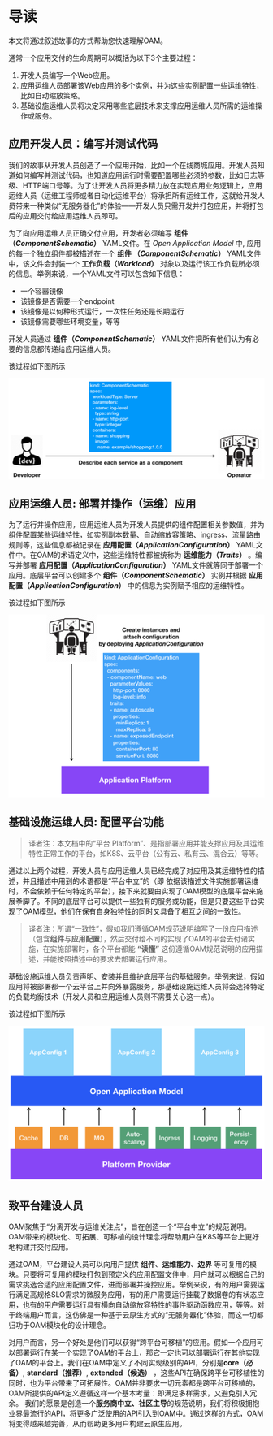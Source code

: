 # 导读

本文将通过叙述故事的方式帮助您快速理解OAM。

通常一个应用交付的生命周期可以概括为以下3个主要过程：

1. 开发人员编写一个Web应用。
2. 应用运维人员部署该Web应用的多个实例，并为这些实例配置一些运维特性，比如自动缩放策略。
3. 基础设施运维人员将决定采用哪些底层技术来支撑应用运维人员所需的运维操作或服务。

## 应用开发人员：编写并测试代码

我们的故事从开发人员创造了一个应用开始，比如一个在线商城应用。开发人员知道如何编写并测试代码，也知道应用运行时需要配置哪些必须的参数，比如日志等级、HTTP端口号等。为了让开发人员将更多精力放在实现应用业务逻辑上，应用运维人员（运维工程师或者自动化运维平台）将承担所有运维工作，这就给开发人员带来一种类似“无服务器化”的体验——开发人员只需开发并打包应用，并将打包后的应用交付给应用运维人员即可。

为了向应用运维人员正确交付应用，开发者必须编写 **组件 （_ComponentSchematic_）** YAML文件。在 _Open Application Model_ 中, 应用的每一个独立组件都被描述在一个 **组件 （_ComponentSchematic_）** YAML文件中，该文件会封装一个 **工作负载（_Workload_）**  对象以及运行该工作负载所必须的信息。举例来说，一个YAML文件可以包含如下信息：
- 一个容器镜像
- 该镜像是否需要一个endpoint
- 该镜像是以何种形式运行，一次性任务还是长期运行
- 该镜像需要哪些环境变量，等等

开发人员通过 **组件（_ComponentSchematic_）** YAML文件把所有他们认为有必要的信息都传递给应用运维人员。

该过程如下图所示

![alt](../../assets/dev2ops.png)

## 应用运维人员: 部署并操作（运维）应用

为了运行并操作应用，应用运维人员为开发人员提供的组件配置相关参数值，并为组件配置某些运维特性，如实例副本数量、自动缩放容策略、ingress、流量路由规则等，这些信息都被记录在 **应用配置（_ApplicationConfiguration_）** YAML文件中。在OAM的术语定义中，这些运维特性都被统称为 **运维能力（_Traits_）** 。编写并部署 **应用配置（_ApplicationConfiguration_）** YAML文件就等同于部署一个应用。底层平台可以创建多个 **组件（_ComponentSchematic_）** 实例并根据 **应用配置（_ApplicationConfiguration_）** 中的信息为实例赋予相应的运维特性。

该过程如下图所示

![alt](../../assets/ops-deploy-app.png)

## 基础设施运维人员: 配置平台功能

> 译者注：本文档中的“平台 Platform”、是指部署应用并能支撑应用及其运维特性正常工作的平台，如K8S、云平台（公有云、私有云、混合云）等等。

通过以上两个过程，开发人员与应用运维人员已经完成了对应用及其运维特性的描述，并且描述中用到的术语都是“平台中立”的（即 依据该描述文件实施部署运维时，不会依赖于任何特定的平台），接下来就要由实现了OAM模型的底层平台来施展拳脚了。不同的底层平台可以提供一些独有的服务或功能，但是只要这些平台实现了OAM模型，他们在保有自身独特性的同时又具备了相互之间的一致性。

>译者注：所谓“一致性”，假如我们遵循OAM规范说明编写了一份应用描述（包含**组件**与**应用配置**），然后交付给不同的实现了OAM的平台去付诸实施，在实施部署时，各个平台都能 **“读懂”** 这份遵循OAM规范说明的应用描述，并能按照描述中的要求去部署运行应用。

基础设施运维人员负责声明、安装并且维护底层平台的基础服务。举例来说，假如应用将被部署都一个云平台上并向外暴露服务，那基础设施运维人员将会选择特定的负载均衡技术（开发人员和应用运维人员则不需要关心这一点）。

该过程如下图所示

![alt](../../assets/platform_arch.png)


## 致平台建设人员

OAM聚焦于“分离开发与运维关注点”，旨在创造一个“平台中立”的规范说明。OAM带来的模块化、可拓展、可移植的设计理念将帮助用户在K8S等平台上更好地构建并交付应用。

通过OAM，平台建设人员可以向用户提供 **组件**、**运维能力**、**边界** 等可复用的模块。只要将可复用的模块打包到预定义的应用配置文件中，用户就可以根据自己的需求挑选合适的应用配置文件，进而部署并操控应用。举例来说，有的用户需要运行满足高规格SLO需求的微服务应用，有的用户需要运行挂载了数据卷的有状态应用，也有的用户需要运行具有横向自动缩放容特性的事件驱动函数应用，等等。对于终端用户而言，这仿佛是一种基于云原生方式的“无服务器化”体验，而这一切都归功于OAM模块化的设计理念。

对用户而言，另一个好处是他们可以获得“跨平台可移植”的应用。假如一个应用可以部署运行在某一个实现了OAM的平台上，那它一定也可以部署运行在其他实现了OAM的平台上。我们在OAM中定义了不同实现级别的API，分别是**core（必备）**, **standard（推荐）**, **extended（候选）** ，这些API在确保跨平台可移植性的同时，也为平台带来了可拓展性。OAM并非要求一切元素都是跨平台可移植的，OAM所提供的API定义遵循这样一个基本考量：即满足多样需求，又避免引入冗余。 我们的愿景是创造一个**服务商中立、社区主导**的规范说明，我们将积极拥抱业界最流行的API，将更多广泛使用的API引入到OAM中。通过这样的方式，OAM将变得越来越完善，从而帮助更多用户构建云原生应用。